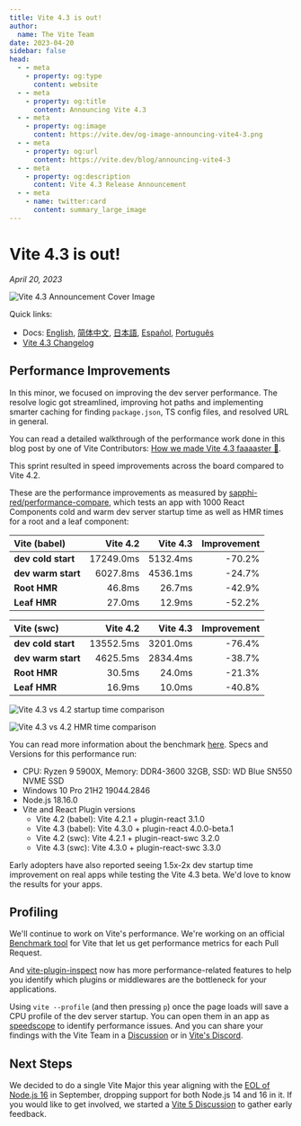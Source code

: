```yaml
---
title: Vite 4.3 is out!
author:
  name: The Vite Team
date: 2023-04-20
sidebar: false
head:
  - - meta
    - property: og:type
      content: website
  - - meta
    - property: og:title
      content: Announcing Vite 4.3
  - - meta
    - property: og:image
      content: https://vite.dev/og-image-announcing-vite4-3.png
  - - meta
    - property: og:url
      content: https://vite.dev/blog/announcing-vite4-3
  - - meta
    - property: og:description
      content: Vite 4.3 Release Announcement
  - - meta
    - name: twitter:card
      content: summary_large_image
---
```


# Vite 4.3 is out!

_April 20, 2023_

![Vite 4.3 Announcement Cover Image](/og-image-announcing-vite4-3.png)

Quick links:

- Docs: [English](/cn/), [简体中文](https://cn.vite.dev/), [日本語](https://ja.vite.dev/), [Español](https://es.vite.dev/), [Português](https://pt.vite.dev/)
- [Vite 4.3 Changelog](https://github.com/vitejs/vite/blob/main/packages/vite/CHANGELOG.md#430-2023-04-20)

## Performance Improvements

In this minor, we focused on improving the dev server performance. The resolve logic got streamlined, improving hot paths and implementing smarter caching for finding `package.json`, TS config files, and resolved URL in general.

You can read a detailed walkthrough of the performance work done in this blog post by one of Vite Contributors: [How we made Vite 4.3 faaaaster 🚀](https://sun0day.github.io/blog/vite/why-vite4_3-is-faster.html).

This sprint resulted in speed improvements across the board compared to Vite 4.2.

These are the performance improvements as measured by [sapphi-red/performance-compare](https://github.com/sapphi-red/performance-compare), which tests an app with 1000 React Components cold and warm dev server startup time as well as HMR times for a root and a leaf component:

| **Vite (babel)**   |  Vite 4.2 | Vite 4.3 | Improvement |
| :----------------- | --------: | -------: | ----------: |
| **dev cold start** | 17249.0ms | 5132.4ms |      -70.2% |
| **dev warm start** |  6027.8ms | 4536.1ms |      -24.7% |
| **Root HMR**       |    46.8ms |   26.7ms |      -42.9% |
| **Leaf HMR**       |    27.0ms |   12.9ms |      -52.2% |

| **Vite (swc)**     |  Vite 4.2 | Vite 4.3 | Improvement |
| :----------------- | --------: | -------: | ----------: |
| **dev cold start** | 13552.5ms | 3201.0ms |      -76.4% |
| **dev warm start** |  4625.5ms | 2834.4ms |      -38.7% |
| **Root HMR**       |    30.5ms |   24.0ms |      -21.3% |
| **Leaf HMR**       |    16.9ms |   10.0ms |      -40.8% |

![Vite 4.3 vs 4.2 startup time comparison](/vite4-3-startup-time.png)

![Vite 4.3 vs 4.2 HMR time comparison](/vite4-3-hmr-time.png)

You can read more information about the benchmark [here](https://gist.github.com/sapphi-red/25be97327ee64a3c1dce793444afdf6e). Specs and Versions for this performance run:

- CPU: Ryzen 9 5900X, Memory: DDR4-3600 32GB, SSD: WD Blue SN550 NVME SSD
- Windows 10 Pro 21H2 19044.2846
- Node.js 18.16.0
- Vite and React Plugin versions
  - Vite 4.2 (babel): Vite 4.2.1 + plugin-react 3.1.0
  - Vite 4.3 (babel): Vite 4.3.0 + plugin-react 4.0.0-beta.1
  - Vite 4.2 (swc): Vite 4.2.1 + plugin-react-swc 3.2.0
  - Vite 4.3 (swc): Vite 4.3.0 + plugin-react-swc 3.3.0

Early adopters have also reported seeing 1.5x-2x dev startup time improvement on real apps while testing the Vite 4.3 beta. We'd love to know the results for your apps.

## Profiling

We'll continue to work on Vite's performance. We're working on an official [Benchmark tool](https://github.com/vitejs/vite-benchmark) for Vite that let us get performance metrics for each Pull Request.

And [vite-plugin-inspect](https://github.com/antfu/vite-plugin-inspect) now has more performance-related features to help you identify which plugins or middlewares are the bottleneck for your applications.

Using `vite --profile` (and then pressing `p`) once the page loads will save a CPU profile of the dev server startup. You can open them in an app as [speedscope](https://www.speedscope.app/) to identify performance issues. And you can share your findings with the Vite Team in a [Discussion](https://github.com/vitejs/vite/discussions) or in [Vite's Discord](https://chat.vite.dev).

## Next Steps

We decided to do a single Vite Major this year aligning with the [EOL of Node.js 16](https://endoflife.date/nodejs) in September, dropping support for both Node.js 14 and 16 in it. If you would like to get involved, we started a [Vite 5 Discussion](https://github.com/vitejs/vite/discussions/12466) to gather early feedback.
